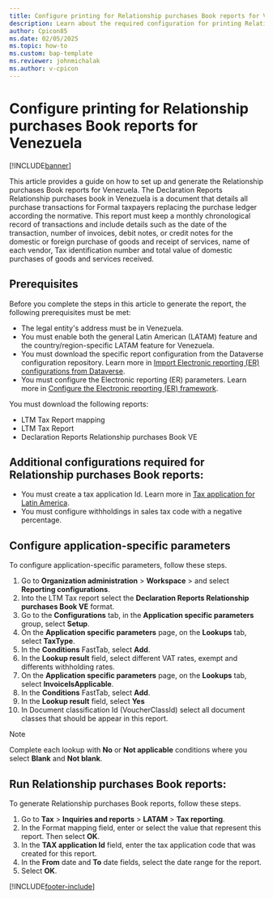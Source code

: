 ```yaml
---
title: Configure printing for Relationship purchases Book reports for Venezuela
description: Learn about the required configuration for printing Relationship purchases Book reports for Venezuela. 
author: Cpicon85
ms.date: 02/05/2025
ms.topic: how-to
ms.custom: bap-template
ms.reviewer: johnmichalak
ms.author: v-cpicon
---
```


# Configure printing for Relationship purchases Book reports for Venezuela

[!INCLUDE[banner](../../includes/banner.md)]

This article provides a guide on how to set up and generate the Relationship purchases Book reports for Venezuela.
The Declaration Reports Relationship purchases book in Venezuela is a document that details all purchase transactions for Formal taxpayers replacing the purchase ledger according the normative. This report must keep a monthly chronological record of transactions and include details such as the date of the transaction, number of invoices, debit notes, or credit notes for the domestic or foreign purchase of goods and receipt of services, name of each vendor, Tax identification number and total value of domestic purchases of goods and services received.

## Prerequisites
Before you complete the steps in this article to generate the report, the following prerequisites must be met:
- The legal entity's address must be in Venezuela.
- You must enable both the general Latin American (LATAM) feature and the country/region-specific LATAM feature for Venezuela.
- You must download the specific report configuration from the Dataverse configuration repository. Learn more in [Import Electronic reporting (ER) configurations from Dataverse](gsw-import-er-config-dataverse.md). 
- You must configure the Electronic reporting (ER) parameters. Learn more in [Configure the Electronic reporting (ER) framework](electronic-reporting-er-configure-parameters.md).

You must download the following reports:
* LTM Tax Report mapping
* LTM Tax Report
* Declaration Reports Relationship purchases Book VE 

## Additional configurations required for Relationship purchases Book reports:
- You must create a tax application Id. Learn more in [Tax application for Latin America](ltm-core-tax-application.md).
- You must configure withholdings in sales tax code with a negative percentage.

## Configure application-specific parameters 
To configure application-specific parameters, follow these steps.
1. Go to **Organization administration** > **Workspace** > and select **Reporting configurations**.
1. Into the LTM Tax report select the **Declaration Reports Relationship purchases Book VE** format. 
1. Go to the **Configurations** tab, in the **Application specific parameters** group, select **Setup**.
1. On the **Application specific parameters** page, on the **Lookups** tab, select **TaxType**.
1. In the **Conditions** FastTab, select **Add**.
1. In the **Lookup result** field, select different VAT rates, exempt and differents withholding rates.
1. On the **Application specific parameters** page, on the **Lookups** tab, select **InvoiceIsApplicable**.
1. In the **Conditions** FastTab, select **Add**.
1. In the **Lookup result** field, select **Yes** 
1. In Document classification Id (VoucherClassId) select all document classes that should be appear in this report.  

> [!NOTE]
> Complete each lookup with **No** or **Not applicable** conditions where you select **Blank** and **Not blank**.

## Run Relationship purchases Book reports:
To generate Relationship purchases Book reports, follow these steps.
1. Go to **Tax** \> **Inquiries and reports** \> **LATAM** \> **Tax reporting**.
1. In the Format mapping field, enter or select the value that represent this report. Then select **OK**.
1. In the **TAX application Id** field, enter the tax application code that was created for this report.
1. In the **From** date and **To** date fields, select the date range for the report.
1. Select **OK**.

[!INCLUDE[footer-include](../../../includes/footer-banner.md)]
